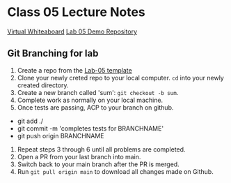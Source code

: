 # Class 05 Lecture Notes

[Virtual Whiteaboard](https://projects.invisionapp.com/freehand/document/xiUFrH9oL)
[Lab 05 Demo Repository](https://github.com/jacobknaack/lab-05-demo)

## Git Branching for lab

1. Create a repo from the [Lab-05 template](https://github.com/codefellows/code-201-lab5a)
1. Clone your newly creted repo to your local computer. `cd` into your newly created directory.
1. Create a new branch called 'sum': `git checkout -b sum`.
1. Complete work as normally on your local machine.
1. Once tests are passing, ACP to your branch on github.
  * git add ./
  * git commit -m 'completes tests for BRANCHNAME'
  * git push origin BRANCHNAME
1. Repeat steps 3 through 6 until all problems are completed.
1. Open a PR from your last branch into main.
1. Switch back to your main branch after the PR is merged.
1. Run `git pull origin main` to download all changes made on Github.

